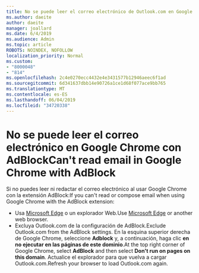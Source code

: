 ```yaml
---
title: No se puede leer el correo electrónico de Outlook.com en Google Chrome con AdBlock
ms.author: daeite
author: daeite
manager: joallard
ms.date: 6/4/2019
ms.audience: Admin
ms.topic: article
ROBOTS: NOINDEX, NOFOLLOW
localization_priority: Normal
ms.custom:
- "8000048"
- "814"
ms.openlocfilehash: 2c4e0270ecc4432e4e3431577b12946aeec6f1ad
ms.sourcegitcommit: 6d341637dbb14e90726a1ce1d68f077ace9bb765
ms.translationtype: MT
ms.contentlocale: es-ES
ms.lasthandoff: 06/04/2019
ms.locfileid: "34720338"
---
```

# <a name="cant-read-email-in-google-chrome-with-adblock"></a><span data-ttu-id="d5355-102">No se puede leer el correo electrónico en Google Chrome con AdBlock</span><span class="sxs-lookup"><span data-stu-id="d5355-102">Can't read email in Google Chrome with AdBlock</span></span>

<span data-ttu-id="d5355-103">Si no puedes leer ni redactar el correo electrónico al usar Google Chrome con la extensión AdBlock:</span><span class="sxs-lookup"><span data-stu-id="d5355-103">If you can't read or compose email when using Google Chrome with the AdBlock extension:</span></span>

- <span data-ttu-id="d5355-104">Usa [Microsoft Edge](https://go.microsoft.com/fwlink/p/?linkid=2001503&amp;clcid=0x409) o un explorador Web.</span><span class="sxs-lookup"><span data-stu-id="d5355-104">Use [Microsoft Edge](https://go.microsoft.com/fwlink/p/?linkid=2001503&amp;clcid=0x409) or another web browser.</span></span>
- <span data-ttu-id="d5355-105">Excluya Outlook.com de la configuración de AdBlock.</span><span class="sxs-lookup"><span data-stu-id="d5355-105">Exclude Outlook.com from the AdBlock settings.</span></span> <span data-ttu-id="d5355-106">En la esquina superior derecha de Google Chrome, seleccione **Adblock** y, a continuación, haga clic **en no ejecutar en las páginas de este dominio**.</span><span class="sxs-lookup"><span data-stu-id="d5355-106">At the top right corner of Google Chrome, select **AdBlock** and then select **Don't run on pages on this domain**.</span></span> <span data-ttu-id="d5355-107">Actualice el explorador para que vuelva a cargar Outlook.com.</span><span class="sxs-lookup"><span data-stu-id="d5355-107">Refresh your browser to load Outlook.com again.</span></span>
